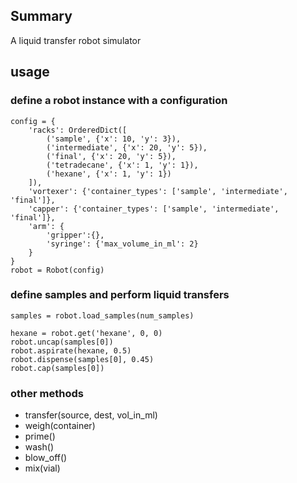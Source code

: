 ## Summary

A liquid transfer robot simulator

## usage

### define a robot instance with a configuration
```
config = {
    'racks': OrderedDict([
        ('sample', {'x': 10, 'y': 3}),
        ('intermediate', {'x': 20, 'y': 5}),
        ('final', {'x': 20, 'y': 5}),
        ('tetradecane', {'x': 1, 'y': 1}),
        ('hexane', {'x': 1, 'y': 1})
    ]),
    'vortexer': {'container_types': ['sample', 'intermediate', 'final']},
    'capper': {'container_types': ['sample', 'intermediate', 'final']},
    'arm': {
        'gripper':{},
        'syringe': {'max_volume_in_ml': 2}
    }
}
robot = Robot(config)
```

### define samples and perform liquid transfers

    samples = robot.load_samples(num_samples)

    hexane = robot.get('hexane', 0, 0)
    robot.uncap(samples[0])
    robot.aspirate(hexane, 0.5)
    robot.dispense(samples[0], 0.45)
    robot.cap(samples[0])

### other methods

- transfer(source, dest, vol_in_ml)
- weigh(container)
- prime()
- wash()
- blow_off()
- mix(vial)

